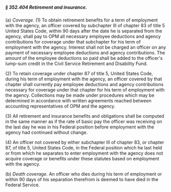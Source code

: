 ##### § 352.404 Retirement and insurance. #####

(a) *Coverage.* (1) To obtain retirement benefits for a term of employment with the agency, an officer covered by subchapter III of chapter 83 of title 5 United States Code, within 90 days after the date he is separated from the agency, shall pay to OPM all necessary employee deductions and agency contributions for coverage under that subchapter for his term of employment with the agency. Interest shall not be charged an officer on any payment of necessary employee deductions and agency contributions. The amount of the employee deductions so paid shall be added to the officer's lump-sum credit in the Civil Service Retirement and Disability Fund.

(2) To retain coverage under chapter 87 of title 5, United States Code, during his term of employment with the agency, an officer covered by that chapter shall currently pay employee deductions and agency contributions necessary for coverage under that chapter for his term of employment with the agency. Collections may be made under procedures which may be determined in accordance with written agreements reached between accounting representatives of OPM and the agency.

(3) All retirement and insurance benefits and obligations shall be computed in the same manner as if the rate of basic pay the officer was receiving on the last day he was in his Federal position before employment with the agency had continued without change.

(4) An officer not covered by either subchapter III of chapter 83, or chapter 87, of title 5, United States Code, in the Federal position which he last held or from which he separates to enter employment with the agency does not acquire coverage or benefits under these statutes based on employment with the agency.

(b) *Death coverage.* An officer who dies during his term of employment or within 90 days of his separation therefrom is deemed to have died in the Federal Service.